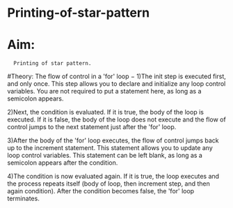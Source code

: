 # Printing-of-star-pattern
# Aim:
      Printing of star pattern.
#Theory:
         The flow of control in a 'for' loop − 1)The init step is executed first, and only once. This step allows you to declare and initialize any loop control variables. You are not required to put a statement here, as long as a semicolon appears.

2)Next, the condition is evaluated. If it is true, the body of the loop is executed. If it is false, the body of the loop does not execute and the flow of control jumps to the next statement just after the 'for' loop.

3)After the body of the 'for' loop executes, the flow of control jumps back up to the increment statement. This statement allows you to update any loop control variables. This statement can be left blank, as long as a semicolon appears after the condition.

4)The condition is now evaluated again. If it is true, the loop executes and the process repeats itself (body of loop, then increment step, and then again condition). After the condition becomes false, the 'for' loop terminates.
